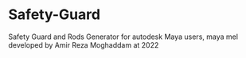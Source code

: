 # Safety-Guard
Safety Guard and Rods Generator for autodesk Maya users, maya mel
developed by Amir Reza Moghaddam at 2022
